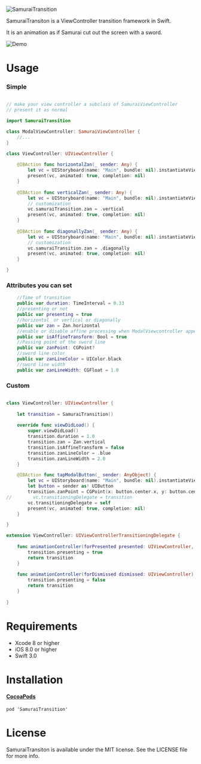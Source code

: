 ![SamuraiTransition](https://cloud.githubusercontent.com/assets/1317847/21515399/a0b30e80-cd12-11e6-9170-fb61c0143c17.png)


SamuraiTransiton is a ViewController transition framework in Swift.

It is an animation as if Samurai cut out the screen with a sword.

![Demo](https://cloud.githubusercontent.com/assets/1317847/21492237/391d2f98-cc46-11e6-8151-6a973bc6db64.gif)

# Usage
### Simple

```swift

// make your view controller a subclass of SamuraiViewController
// present it as normal

import SamuraiTransition

class ModalViewController: SamuraiViewController {
    //...
}

class ViewController: UIViewController {
    
    @IBAction func horizontalZan(_ sender: Any) {
        let vc = UIStoryboard(name: "Main", bundle: nil).instantiateViewController(withIdentifier: "ModalViewController") as! ModalViewController
        present(vc, animated: true, completion: nil)
    }
    
    @IBAction func verticalZan(_ sender: Any) {
        let vc = UIStoryboard(name: "Main", bundle: nil).instantiateViewController(withIdentifier: "ModalViewController") as! ModalViewController
        // customization
        vc.samuraiTransition.zan = .vertical
        present(vc, animated: true, completion: nil)
    }
    
    @IBAction func diagonallyZan(_ sender: Any) {
        let vc = UIStoryboard(name: "Main", bundle: nil).instantiateViewController(withIdentifier: "ModalViewController") as! ModalViewController
        // customization
        vc.samuraiTransition.zan = .diagonally
        present(vc, animated: true, completion: nil)
    }

}

```

### Attributes you can set

```swift
    //Time of transition
    public var duration: TimeInterval = 0.33
    //presenting or not
    public var presenting = true
    //horizontal　or vertical or diagonally
    public var zan = Zan.horizontal
    //enable or disable affine processing when ModalViewcontroller appears 
    public var isAffineTransform: Bool = true
    //Passing point of the sword line
    public var zanPoint: CGPoint?
    //sword line color
    public var zanLineColor = UIColor.black
    //sword line width
    public var zanLineWidth: CGFloat = 1.0

```

### Custom

```swift

class ViewController: UIViewController {
    
    let transition = SamuraiTransition()
    
    override func viewDidLoad() {
        super.viewDidLoad()
        transition.duration = 1.0
        transition.zan = Zan.vertical
        transition.isAffineTransform = false
        transition.zanLineColor = .blue
        transition.zanLineWidth = 2.0
    }

    @IBAction func tapModalButton(_ sender: AnyObject) {
        let vc = UIStoryboard(name: "Main", bundle: nil).instantiateViewController(withIdentifier: "ModalViewController") as! ModalViewController
        let button = sender as! UIButton
        transition.zanPoint = CGPoint(x: button.center.x, y: button.center.y)
//        vc.transitioningDelegate = transition
        vc.transitioningDelegate = self
        present(vc, animated: true, completion: nil)
    }

}

extension ViewController: UIViewControllerTransitioningDelegate {
    
    func animationController(forPresented presented: UIViewController, presenting: UIViewController, source: UIViewController) -> UIViewControllerAnimatedTransitioning? {
        transition.presenting = true
        return transition
    }
    
    func animationController(forDismissed dismissed: UIViewController) -> UIViewControllerAnimatedTransitioning? {
        transition.presenting = false
        return transition
    }
    
}


```

# Requirements
* Xcode 8 or higher
* iOS 8.0 or higher
* Swift 3.0

# Installation
#### [CocoaPods](https://github.com/cocoapods/cocoapods)

`pod 'SamuraiTransition'`

# License
SamuraiTransiton is available under the MIT license. See the LICENSE file for more info.
